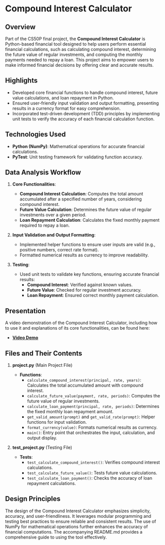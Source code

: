 # Compound Interest Calculator

## Overview
Part of the CS50P final project, the **Compound Interest Calculator** is Python-based financial tool designed to help users perform essential financial calculations, such as calculating compound interest, determining the future value of regular investments, and computing the monthly payments needed to repay a loan. This project aims to empower users to make informed financial decisions by offering clear and accurate results.

## Highlights
- Developed core financial functions to handle compound interest, future value calculations, and loan repayment in Python.
- Ensured user-friendly input validation and output formatting, presenting results in a currency format for easy comprehension.
- Incorporated test-driven development (TDD) principles by implementing unit tests to verify the accuracy of each financial calculation function.

## Technologies Used
- **Python (NumPy)**: Mathematical operations for accurate financial calculations.
- **PyTest**: Unit testing framework for validating function accuracy.

## Data Analysis Workflow

1. **Core Functionalities**:
   - **Compound Interest Calculation**: Computes the total amount accumulated after a specified number of years, considering compound interest.
   - **Future Value Calculation**: Determines the future value of regular investments over a given period.
   - **Loan Repayment Calculation**: Calculates the fixed monthly payment required to repay a loan.

2. **Input Validation and Output Formatting**:
   - Implemented helper functions to ensure user inputs are valid (e.g., positive numbers, correct rate format).
   - Formatted numerical results as currency to improve readability.

3. **Testing**:
   - Used unit tests to validate key functions, ensuring accurate financial results:
     - **Compound Interest**: Verified against known values.
     - **Future Value**: Checked for regular investment accuracy.
     - **Loan Repayment**: Ensured correct monthly payment calculation.

## Presentation
A video demonstration of the Compound Interest Calculator, including how to use it and explanations of its core functionalities, can be found here:
- **[Video Demo](https://youtu.be/WpeMyAof-xw)**

## Files and Their Contents

1. **project.py** (Main Project File)
   - **Functions**:
     - `calculate_compound_interest(principal, rate, years)`: Calculates the total accumulated amount with compound interest.
     - `calculate_future_value(payment, rate, periods)`: Computes the future value of regular investments.
     - `calculate_loan_payment(principal, rate, periods)`: Determines the fixed monthly loan repayment amount.
     - `get_valid_amount(prompt)` and `get_valid_rate(prompt)`: Helper functions for input validation.
     - `format_currency(value)`: Formats numerical results as currency.
     - `main()`: Entry point that orchestrates the input, calculation, and output display.

2. **test_project.py** (Testing File)
   - **Tests**:
     - `test_calculate_compound_interest()`: Verifies compound interest calculations.
     - `test_calculate_future_value()`: Tests future value calculations.
     - `test_calculate_loan_payment()`: Checks the accuracy of loan repayment calculations.

## Design Principles
The design of the Compound Interest Calculator emphasizes simplicity, accuracy, and user-friendliness. It leverages modular programming and testing best practices to ensure reliable and consistent results. The use of NumPy for mathematical operations further enhances the accuracy of financial computations. The accompanying README.md provides a comprehensive guide to using the tool effectively.



